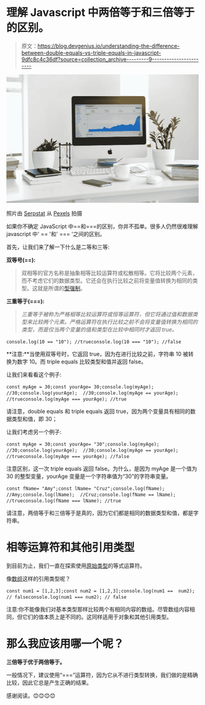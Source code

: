 # 理解 Javascript 中两倍等于和三倍等于的区别。

> 原文：<https://blog.devgenius.io/understanding-the-difference-between-double-equals-vs-triple-equals-in-javascript-9dfc8c4c36df?source=collection_archive---------9----------------------->

![](img/92fb729994a8cb07c1ea1c85ebbb7d82.png)

照片由 [Serpstat](https://www.pexels.com/@serpstat-177219?utm_content=attributionCopyText&utm_medium=referral&utm_source=pexels) 从 [Pexels](https://www.pexels.com/photo/apple-devices-books-business-coffee-572056/?utm_content=attributionCopyText&utm_medium=referral&utm_source=pexels) 拍摄

如果你不确定 JavaScript 中==和===的区别，你并不孤单。很多人仍然很难理解 javascript 中' == '和' === '之间的区别。

首先，让我们来了解一下什么是二等和三等:

**双等号(==):**

> 双相等的官方名称是抽象相等比较运算符或松散相等。它将比较两个元素，而不考虑它们的数据类型。它还会在执行比较之前将变量值转换为相同的类型。这就是所谓的[型强制](https://developer.mozilla.org/en-US/docs/Glossary/Type_coercion)。

**三重等于(===):**

> *三重等于被称为严格相等比较运算符或恒等运算符，但它将通过值和数据类型来比较两个元素。严格运算符在执行比较之前不会将变量值转换为相同的类型，而是仅当两个变量的值和类型在比较中相同时才返回 true。*

```
console.log(10 == "10"); //trueconsole.log(10 === "10"); //false
```

**注意:**当使用双等号时，它返回 true，因为在进行比较之前，字符串 10 被转换为数字 10。而 triple equals 比较类型和值并返回 false。

让我们来看看这个例子:

```
const myAge = 30;const yourAge= 30;console.log(myAge);  //30;console.log(yourAge);  //30;console.log(myAge == yourAge); //trueconsole.log(myAge === yourAge); //true 
```

请注意，double equals 和 triple equals 返回 true，因为两个变量具有相同的数据类型和值，即 30；

让我们考虑另一个例子:

```
const myAge = 30;const yourAge= "30";console.log(myAge);  //30;console.log(yourAge);  //30;console.log(myAge == yourAge); //trueconsole.log(myAge === yourAge); //false
```

注意区别，这一次 triple equals 返回 false。为什么，是因为 myAge 是一个值为 30 的整型变量，yourAge 变量是一个字符串值为“30”的字符串变量。

```
const fName= "Amy";const lName= "Cruz";console.log(fName);  //Amy;console.log(lName);  //Cruz;console.log(fName == lName); //trueconsole.log(fName === lName); //true
```

请注意，两倍等于和三倍等于是真的，因为它们都是相同的数据类型和值，都是字符串。

# 相等运算符和其他引用类型

到目前为止，我们一直在探索使用[原始类型](https://developer.mozilla.org/en-US/docs/Glossary/Primitive)的等式运算符。

像[数组](https://developer.mozilla.org/en-US/docs/Web/JavaScript/Reference/Global_Objects/Array)这样的引用类型呢？

```
const num1 = [1,2,3];const num2 = [1,2,3];console.log(num1 ==  num2); // falseconsole.log(num1 === num2); // false
```

注意:你不能像我们对基本类型那样比较两个有相同内容的数组。尽管数组内容相同，但它们的值本质上是不同的。这同样适用于对象和其他引用类型。

# 那么我应该用哪一个呢？

**三倍等于优于两倍等于。**

一般情况下，建议使用“===”运算符，因为它从不进行类型转换，我们做的是精确比较，因此它总是产生正确的结果。

感谢阅读。😊😊😊😊